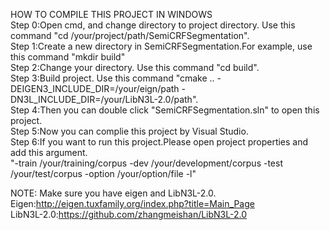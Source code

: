 HOW TO COMPILE THIS PROJECT IN WINDOWS </br>
Step 0:Open cmd, and change directory to project directory. Use this command "cd /your/project/path/SemiCRFSegmentation". </br>
Step 1:Create a new directory in SemiCRFSegmentation.For example, use this command "mkdir build" </br>
Step 2:Change your directory. Use this command "cd build". </br>
Step 3:Build project. Use this command "cmake .. -DEIGEN3_INCLUDE_DIR=/your/eign/path -DN3L_INCLUDE_DIR=/your/LibN3L-2.0/path". </br>
Step 4:Then you can double click "SemiCRFSegmentation.sln" to open this project. </br>
Step 5:Now you can complie this project by Visual Studio. </br>
Step 6:If you want to run this project.Please open project properties and add this argument. </br>
"-train /your/training/corpus -dev /your/development/corpus -test /your/test/corpus -option /your/option/file -l" </br>

NOTE: Make sure you have eigen and LibN3L-2.0. </br>
Eigen:http://eigen.tuxfamily.org/index.php?title=Main_Page </br>
LibN3L-2.0:https://github.com/zhangmeishan/LibN3L-2.0 </br>